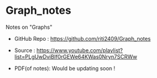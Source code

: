 # Graph_notes
Notes on "Graphs"

- GitHub Repo : https://github.com/riti2409/Graph_notes

- Source : https://www.youtube.com/playlist?list=PLgUwDviBIf0rGEWe64KWas0Nryn7SCRWw

- PDF(of notes): Would be updating soon !
